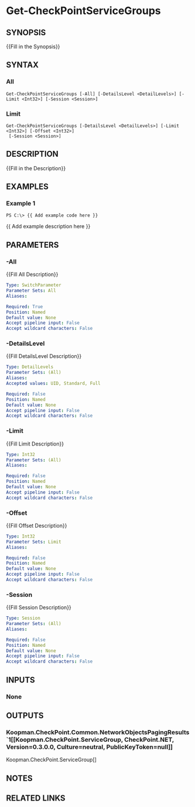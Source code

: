 # Get-CheckPointServiceGroups

## SYNOPSIS
{{Fill in the Synopsis}}

## SYNTAX

### All
```
Get-CheckPointServiceGroups [-All] [-DetailsLevel <DetailLevels>] [-Limit <Int32>] [-Session <Session>]
```

### Limit
```
Get-CheckPointServiceGroups [-DetailsLevel <DetailLevels>] [-Limit <Int32>] [-Offset <Int32>]
 [-Session <Session>]
```

## DESCRIPTION
{{Fill in the Description}}

## EXAMPLES

### Example 1
```
PS C:\> {{ Add example code here }}
```

{{ Add example description here }}

## PARAMETERS

### -All
{{Fill All Description}}

```yaml
Type: SwitchParameter
Parameter Sets: All
Aliases: 

Required: True
Position: Named
Default value: None
Accept pipeline input: False
Accept wildcard characters: False
```

### -DetailsLevel
{{Fill DetailsLevel Description}}

```yaml
Type: DetailLevels
Parameter Sets: (All)
Aliases: 
Accepted values: UID, Standard, Full

Required: False
Position: Named
Default value: None
Accept pipeline input: False
Accept wildcard characters: False
```

### -Limit
{{Fill Limit Description}}

```yaml
Type: Int32
Parameter Sets: (All)
Aliases: 

Required: False
Position: Named
Default value: None
Accept pipeline input: False
Accept wildcard characters: False
```

### -Offset
{{Fill Offset Description}}

```yaml
Type: Int32
Parameter Sets: Limit
Aliases: 

Required: False
Position: Named
Default value: None
Accept pipeline input: False
Accept wildcard characters: False
```

### -Session
{{Fill Session Description}}

```yaml
Type: Session
Parameter Sets: (All)
Aliases: 

Required: False
Position: Named
Default value: None
Accept pipeline input: False
Accept wildcard characters: False
```

## INPUTS

### None


## OUTPUTS

### Koopman.CheckPoint.Common.NetworkObjectsPagingResults`1[[Koopman.CheckPoint.ServiceGroup, CheckPoint.NET, Version=0.3.0.0, Culture=neutral, PublicKeyToken=null]]
Koopman.CheckPoint.ServiceGroup[]


## NOTES

## RELATED LINKS

